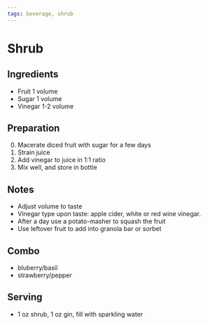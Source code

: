 ```yaml
---
tags: beverage, shrub
---
```

# Shrub
## Ingredients
- Fruit			1 volume
- Sugar			1 volume
- Vinegar		1-2 volume

## Preparation
0. Macerate diced fruit with sugar for a few days
1. Strain juice
2. Add vinegar to juice in 1:1 ratio
3. Mix well, and store in bottle

## Notes
* Adjust volume to taste
* Vinegar type upon taste: apple cider, white or red wine vinegar.
* After a day use a potato-masher to squash the fruit
* Use leftover fruit to add into granola bar or sorbet

## Combo
* bluberry/basil
* strawberry/pepper

## Serving
* 1 oz shrub, 1 oz gin, fill with sparkling water
